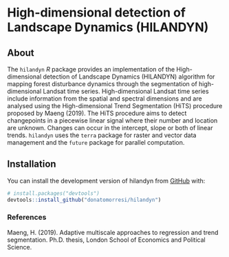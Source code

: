 
<!-- README.md is generated from README.Rmd. Please edit that file -->

# High-dimensional detection of Landscape Dynamics (HILANDYN)

<!-- badges: start -->
<!-- badges: end -->

## About

The `hilandyn` *R* package provides an implementation of the
High-dimensional detection of Landscape Dynamics (HILANDYN) algorithm
for mapping forest disturbance dynamics through the segmentation of
high-dimensional Landsat time series. High-dimensional Landsat time
series include information from the spatial and spectral dimensions and
are analysed using the High-dimensional Trend Segmentation (HiTS)
procedure proposed by Maeng (2019). The HiTS procedure aims to detect
changepoints in a piecewise linear signal where their number and
location are unknown. Changes can occur in the intercept, slope or both
of linear trends. `hilandyn` uses the `terra` package for raster and
vector data management and the `future` package for parallel
computation.

## Installation

You can install the development version of hilandyn from
[GitHub](https://github.com/) with:

``` r
# install.packages("devtools")
devtools::install_github("donatomorresi/hilandyn")
```

### References

Maeng, H. (2019). Adaptive multiscale approaches to regression and trend
segmentation. Ph.D. thesis, London School of Economics and Political
Science.
